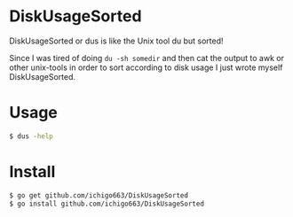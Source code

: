 # DiskUsageSorted
DiskUsageSorted or dus is like the Unix tool du but sorted!

Since I was tired of doing `du -sh somedir` and then cat the output to awk or other unix-tools in order to sort according to disk usage I just wrote myself DiskUsageSorted.

# Usage
```bash
$ dus -help
```

# Install
```bash
$ go get github.com/ichigo663/DiskUsageSorted
$ go install github.com/ichigo663/DiskUsageSorted
```
